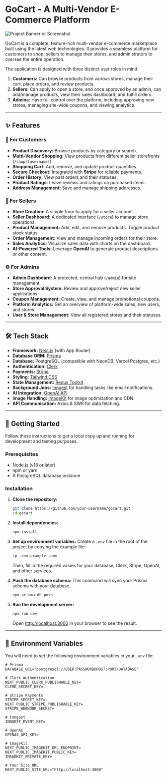 # GoCart - A Multi-Vendor E-Commerce Platform

![Project Banner or Screenshot](https://via.placeholder.com/1200x600.png?text=GoCart+Marketplace)

GoCart is a complete, feature-rich multi-vendor e-commerce marketplace built using the latest web technologies. It provides a seamless platform for customers to shop, sellers to manage their stores, and administrators to oversee the entire operation.

The application is designed with three distinct user roles in mind:
1.  **Customers:** Can browse products from various stores, manage their cart, place orders, and review products.
2.  **Sellers:** Can apply to open a store, and once approved by an admin, can add/manage products, view their sales dashboard, and fulfill orders.
3.  **Admins:** Have full control over the platform, including approving new stores, managing site-wide coupons, and viewing analytics.

---

## ✨ Features

### 🛒 For Customers
- **Product Discovery:** Browse products by category or search.
- **Multi-Vendor Shopping:** View products from different seller storefronts (`/shop/[username]`).
- **Shopping Cart:** Add, remove, and update product quantities.
- **Secure Checkout:** Integrated with **Stripe** for reliable payments.
- **Order History:** View past orders and their statuses.
- **Product Ratings:** Leave reviews and ratings on purchased items.
- **Address Management:** Save and manage shipping addresses.

### 🏪 For Sellers
- **Store Creation:** A simple form to apply for a seller account.
- **Seller Dashboard:** A dedicated interface (`/store`) to manage store operations.
- **Product Management:** Add, edit, and remove products. Toggle product stock status.
- **Order Management:** View and manage incoming orders for their store.
- **Sales Analytics:** Visualize sales data with charts on the dashboard.
- **AI-Powered Tools:** Leverage **OpenAI** to generate product descriptions or other content.

### ⚙️ For Admins
- **Admin Dashboard:** A protected, central hub (`/admin`) for site management.
- **Store Approval System:** Review and approve/reject new seller applications.
- **Coupon Management:** Create, view, and manage promotional coupons.
- **Platform Analytics:** Get an overview of platform-wide sales, new users, and stores.
- **User & Store Management:** View all registered stores and their statuses.

---

## 🛠️ Tech Stack

- **Framework:** [Next.js](https://nextjs.org/) (with App Router)
- **Database ORM:** [Prisma](https://www.prisma.io/)
- **Database:** PostgreSQL (compatible with NeonDB, Vercel Postgres, etc.)
- **Authentication:** [Clerk](https://clerk.com/)
- **Payments:** [Stripe](https://stripe.com/)
- **Styling:** [Tailwind CSS](https://tailwindcss.com/)
- **State Management:** [Redux Toolkit](https://redux-toolkit.js.org/)
- **Background Jobs:** [Inngest](https://www.inngest.com/) for handling tasks like email notifications.
- **AI Integration:** [OpenAI API](https://openai.com/)
- **Image Handling:** [ImageKit](https://imagekit.io/) for image optimization and CDN.
- **API Communication:** Axios & SWR for data fetching.

---

## 🚀 Getting Started

Follow these instructions to get a local copy up and running for development and testing purposes.

### Prerequisites

- Node.js (v18 or later)
- npm or yarn
- A PostgreSQL database instance

### Installation

1.  **Clone the repository:**
    ```sh
    git clone https://github.com/your-username/gocart.git
    cd gocart
    ```

2.  **Install dependencies:**
    ```sh
    npm install
    ```

3.  **Set up environment variables:**
    Create a `.env` file in the root of the project by copying the example file:
    ```sh
    cp .env.example .env
    ```
    Then, fill in the required values for your database, Clerk, Stripe, OpenAI, and other services.

4.  **Push the database schema:**
    This command will sync your Prisma schema with your database.
    ```sh
    npx prisma db push
    ```

5.  **Run the development server:**
    ```sh
    npm run dev
    ```
    Open [http://localhost:3000](http://localhost:3000) in your browser to see the result.

---

## 🔑 Environment Variables

You will need to set the following environment variables in your `.env` file:

```env
# Prisma
DATABASE_URL="postgresql://USER:PASSWORD@HOST:PORT/DATABASE"

# Clerk Authentication
NEXT_PUBLIC_CLERK_PUBLISHABLE_KEY=
CLERK_SECRET_KEY=

# Stripe Payments
STRIPE_SECRET_KEY=
NEXT_PUBLIC_STRIPE_PUBLISHABLE_KEY=
STRIPE_WEBHOOK_SECRET=

# Inngest
INNGEST_EVENT_KEY=

# OpenAI
OPENAI_API_KEY=

# ImageKit
NEXT_PUBLIC_IMAGEKIT_URL_ENDPOINT=
NEXT_PUBLIC_IMAGEKIT_PUBLIC_KEY=
IMAGEKIT_PRIVATE_KEY=

# Your Site URL
NEXT_PUBLIC_SITE_URL="http://localhost:3000"
